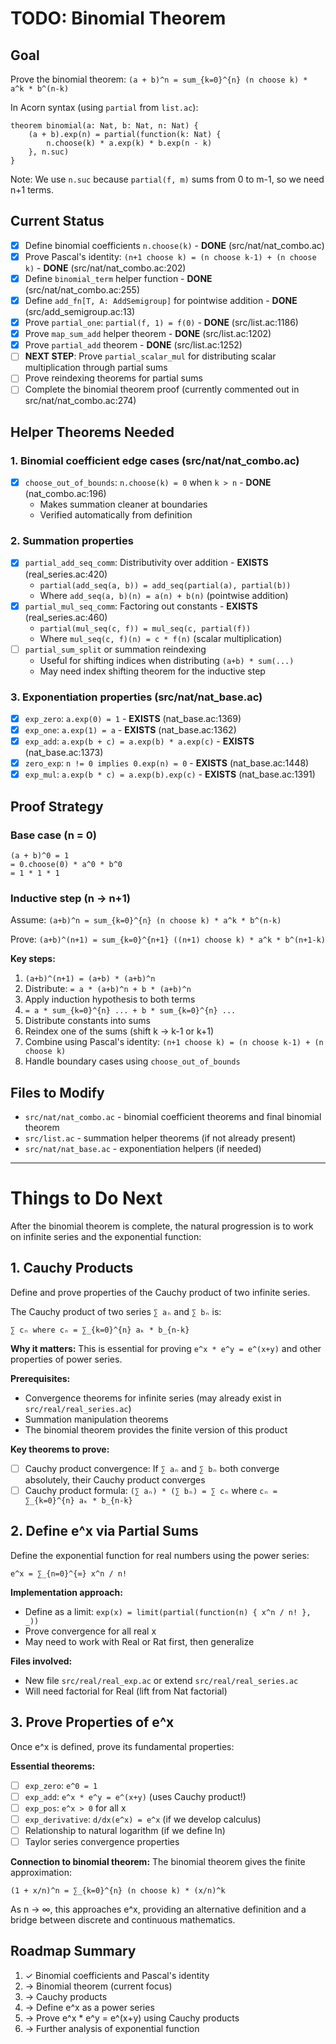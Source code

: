 # TODO: Binomial Theorem

## Goal
Prove the binomial theorem: `(a + b)^n = sum_{k=0}^{n} (n choose k) * a^k * b^(n-k)`

In Acorn syntax (using `partial` from `list.ac`):
```acorn
theorem binomial(a: Nat, b: Nat, n: Nat) {
    (a + b).exp(n) = partial(function(k: Nat) {
        n.choose(k) * a.exp(k) * b.exp(n - k)
    }, n.suc)
}
```

Note: We use `n.suc` because `partial(f, m)` sums from 0 to m-1, so we need n+1 terms.

## Current Status
- [x] Define binomial coefficients `n.choose(k)` - **DONE** (src/nat/nat_combo.ac)
- [x] Prove Pascal's identity: `(n+1 choose k) = (n choose k-1) + (n choose k)` - **DONE** (src/nat/nat_combo.ac:202)
- [x] Define `binomial_term` helper function - **DONE** (src/nat/nat_combo.ac:255)
- [x] Define `add_fn[T, A: AddSemigroup]` for pointwise addition - **DONE** (src/add_semigroup.ac:13)
- [x] Prove `partial_one`: `partial(f, 1) = f(0)` - **DONE** (src/list.ac:1186)
- [x] Prove `map_sum_add` helper theorem - **DONE** (src/list.ac:1202)
- [x] Prove `partial_add` theorem - **DONE** (src/list.ac:1252)
- [ ] **NEXT STEP**: Prove `partial_scalar_mul` for distributing scalar multiplication through partial sums
- [ ] Prove reindexing theorems for partial sums
- [ ] Complete the binomial theorem proof (currently commented out in src/nat/nat_combo.ac:274)

## Helper Theorems Needed

### 1. Binomial coefficient edge cases (src/nat/nat_combo.ac)
- [x] `choose_out_of_bounds`: `n.choose(k) = 0` when `k > n` - **DONE** (nat_combo.ac:196)
  - Makes summation cleaner at boundaries
  - Verified automatically from definition

### 2. Summation properties
- [x] `partial_add_seq_comm`: Distributivity over addition - **EXISTS** (real_series.ac:420)
  - `partial(add_seq(a, b)) = add_seq(partial(a), partial(b))`
  - Where `add_seq(a, b)(n) = a(n) + b(n)` (pointwise addition)
- [x] `partial_mul_seq_comm`: Factoring out constants - **EXISTS** (real_series.ac:460)
  - `partial(mul_seq(c, f)) = mul_seq(c, partial(f))`
  - Where `mul_seq(c, f)(n) = c * f(n)` (scalar multiplication)
- [ ] `partial_sum_split` or summation reindexing
  - Useful for shifting indices when distributing `(a+b) * sum(...)`
  - May need index shifting theorem for the inductive step

### 3. Exponentiation properties (src/nat/nat_base.ac)
- [x] `exp_zero`: `a.exp(0) = 1` - **EXISTS** (nat_base.ac:1369)
- [x] `exp_one`: `a.exp(1) = a` - **EXISTS** (nat_base.ac:1362)
- [x] `exp_add`: `a.exp(b + c) = a.exp(b) * a.exp(c)` - **EXISTS** (nat_base.ac:1373)
- [x] `zero_exp`: `n != 0 implies 0.exp(n) = 0` - **EXISTS** (nat_base.ac:1448)
- [x] `exp_mul`: `a.exp(b * c) = a.exp(b).exp(c)` - **EXISTS** (nat_base.ac:1391)

## Proof Strategy

### Base case (n = 0)
```
(a + b)^0 = 1
= 0.choose(0) * a^0 * b^0
= 1 * 1 * 1
```

### Inductive step (n → n+1)
Assume: `(a+b)^n = sum_{k=0}^{n} (n choose k) * a^k * b^(n-k)`

Prove: `(a+b)^(n+1) = sum_{k=0}^{n+1} ((n+1) choose k) * a^k * b^(n+1-k)`

**Key steps:**
1. `(a+b)^(n+1) = (a+b) * (a+b)^n`
2. Distribute: `= a * (a+b)^n + b * (a+b)^n`
3. Apply induction hypothesis to both terms
4. `= a * sum_{k=0}^{n} ... + b * sum_{k=0}^{n} ...`
5. Distribute constants into sums
6. Reindex one of the sums (shift k → k-1 or k+1)
7. Combine using Pascal's identity: `(n+1 choose k) = (n choose k-1) + (n choose k)`
8. Handle boundary cases using `choose_out_of_bounds`

## Files to Modify
- `src/nat/nat_combo.ac` - binomial coefficient theorems and final binomial theorem
- `src/list.ac` - summation helper theorems (if not already present)
- `src/nat/nat_base.ac` - exponentiation helpers (if needed)

---

# Things to Do Next

After the binomial theorem is complete, the natural progression is to work on infinite series and the exponential function:

## 1. Cauchy Products
Define and prove properties of the Cauchy product of two infinite series.

The Cauchy product of two series `∑ aₙ` and `∑ bₙ` is:
```
∑ cₙ where cₙ = ∑_{k=0}^{n} aₖ * b_{n-k}
```

**Why it matters:** This is essential for proving `e^x * e^y = e^(x+y)` and other properties of power series.

**Prerequisites:**
- Convergence theorems for infinite series (may already exist in `src/real/real_series.ac`)
- Summation manipulation theorems
- The binomial theorem provides the finite version of this product

**Key theorems to prove:**
- [ ] Cauchy product convergence: If `∑ aₙ` and `∑ bₙ` both converge absolutely, their Cauchy product converges
- [ ] Cauchy product formula: `(∑ aₙ) * (∑ bₙ) = ∑ cₙ` where `cₙ = ∑_{k=0}^{n} aₖ * b_{n-k}`

## 2. Define e^x via Partial Sums
Define the exponential function for real numbers using the power series:
```
e^x = ∑_{n=0}^{∞} x^n / n!
```

**Implementation approach:**
- Define as a limit: `exp(x) = limit(partial(function(n) { x^n / n! }, _))`
- Prove convergence for all real x
- May need to work with Real or Rat first, then generalize

**Files involved:**
- New file `src/real/real_exp.ac` or extend `src/real/real_series.ac`
- Will need factorial for Real (lift from Nat factorial)

## 3. Prove Properties of e^x
Once e^x is defined, prove its fundamental properties:

**Essential theorems:**
- [ ] `exp_zero`: `e^0 = 1`
- [ ] `exp_add`: `e^x * e^y = e^(x+y)` (uses Cauchy product!)
- [ ] `exp_pos`: `e^x > 0` for all x
- [ ] `exp_derivative`: `d/dx(e^x) = e^x` (if we develop calculus)
- [ ] Relationship to natural logarithm (if we define ln)
- [ ] Taylor series convergence properties

**Connection to binomial theorem:**
The binomial theorem gives the finite approximation:
```
(1 + x/n)^n = ∑_{k=0}^{n} (n choose k) * (x/n)^k
```
As n → ∞, this approaches e^x, providing an alternative definition and a bridge between discrete and continuous mathematics.

## Roadmap Summary
1. ✓ Binomial coefficients and Pascal's identity
2. → Binomial theorem (current focus)
3. → Cauchy products
4. → Define e^x as a power series
5. → Prove e^x * e^y = e^(x+y) using Cauchy products
6. → Further analysis of exponential function
